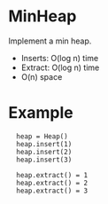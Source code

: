 # MinHeap

Implement a min heap.

- Inserts: O(log n) time
- Extract: O(log n) time
- O(n) space

# Example

```
  heap = Heap()
  heap.insert(1)
  heap.insert(2)
  heap.insert(3)

  heap.extract() = 1
  heap.extract() = 2
  heap.extract() = 3
```